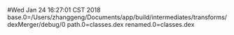 #Wed Jan 24 16:27:01 CST 2018
base.0=/Users/zhanggeng/Documents/app/build/intermediates/transforms/dexMerger/debug/0
path.0=classes.dex
renamed.0=classes.dex
